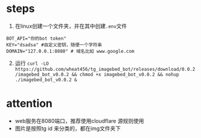 # steps
1. 在linux创建一个文件夹，并在其中创建`.env`文件
```
BOT_API="你的bot token"
KEY="dsadsa" #自定义密钥，随便一个字符串
DOMAIN="127.0.0.1:8080" # 域名比如 www.google.com
```
2. 运行 `curl -LO https://github.com/wheat456/tg_imagebed_bot/releases/download/0.0.2/imagebed_bot_v0.0.2 && chmod +x imagebed_bot_v0.0.2 && nohup ./imagebed_bot_v0.0.2 &`

# attention
- web服务在8080端口，推荐使用cloudflare 源规则使用
- 图片是按照tg id 来分类的，都在img文件夹下

